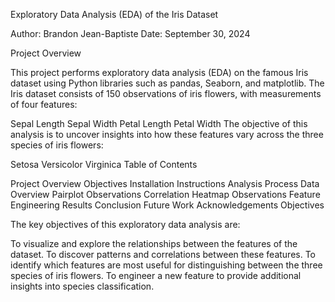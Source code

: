 Exploratory Data Analysis (EDA) of the Iris Dataset

Author: Brandon Jean-Baptiste
Date: September 30, 2024

Project Overview

This project performs exploratory data analysis (EDA) on the famous Iris dataset using Python libraries such as pandas, Seaborn, and matplotlib. The Iris dataset consists of 150 observations of iris flowers, with measurements of four features:

Sepal Length
Sepal Width
Petal Length
Petal Width
The objective of this analysis is to uncover insights into how these features vary across the three species of iris flowers:

Setosa
Versicolor
Virginica
Table of Contents

Project Overview
Objectives
Installation Instructions
Analysis Process
Data Overview
Pairplot Observations
Correlation Heatmap Observations
Feature Engineering
Results
Conclusion
Future Work
Acknowledgements
Objectives

The key objectives of this exploratory data analysis are:

To visualize and explore the relationships between the features of the dataset.
To discover patterns and correlations between these features.
To identify which features are most useful for distinguishing between the three species of iris flowers.
To engineer a new feature to provide additional insights into species classification.
